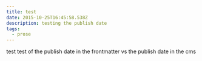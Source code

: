 ```yaml
---
title: test
date: 2015-10-25T16:45:58.538Z
description: testing the publish date
tags:
  - prose
---
```

t﻿est test of the publish date in the frontmatter vs the publish date in the cms